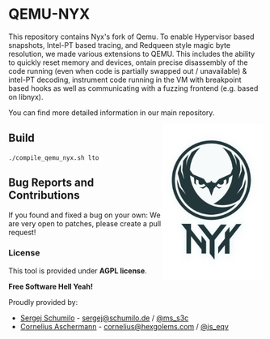 # QEMU-NYX

This repository contains Nyx's fork of Qemu. To enable Hypervisor based snapshots, Intel-PT based tracing, and Redqueen style magic byte resolution, we made various extensions to QEMU. This includes the ability to quickly reset memory and devices, ontain precise disassembly of the code running (even when code is partially swapped out / unavailable) & intel-PT decoding, instrument code running in the VM with breakpoint based hooks as well as communicating with a fuzzing frontend (e.g. based on libnyx).

You can find more detailed information in our main repository.

<p>
<img align="right" width="200"  src="logo.png">
</p>

## Build

```
./compile_qemu_nyx.sh lto
```

## Bug Reports and Contributions

If you found and fixed a bug on your own: We are very open to patches, please create a pull request!  

### License

This tool is provided under **AGPL license**. 

**Free Software Hell Yeah!** 

Proudly provided by: 
* [Sergej Schumilo](http://schumilo.de) - sergej@schumilo.de / [@ms_s3c](https://twitter.com/ms_s3c)
* [Cornelius Aschermann](https://hexgolems.com) - cornelius@hexgolems.com / [@is_eqv](https://twitter.com/is_eqv)
